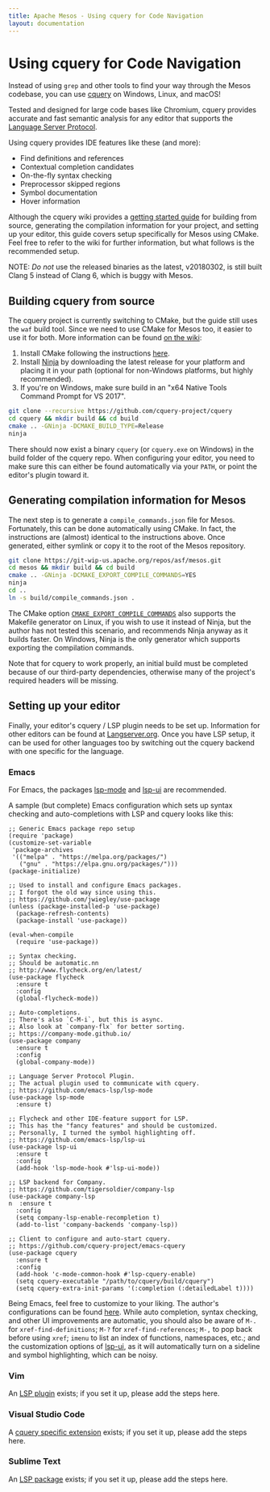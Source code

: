 ```yaml
---
title: Apache Mesos - Using cquery for Code Navigation
layout: documentation
---
```


# Using cquery for Code Navigation

Instead of using `grep` and other tools to find your way through the
Mesos codebase, you can use [cquery](https://github.com/cquery-project/cquery)
on Windows, Linux, and macOS!

Tested and designed for large code bases like Chromium, cquery
provides accurate and fast semantic analysis for any editor that
supports the [Language Server Protocol](https://microsoft.github.io/language-server-protocol/).

Using cquery provides IDE features like these (and more):

* Find definitions and references
* Contextual completion candidates
* On-the-fly syntax checking
* Preprocessor skipped regions
* Symbol documentation
* Hover information

Although the cquery wiki provides a
[getting started guide](https://github.com/cquery-project/cquery/wiki/Getting-started)
for building from source, generating the compilation information for
your project, and setting up your editor, this guide covers setup
specifically for Mesos using CMake. Feel free to refer to the wiki for
further information, but what follows is the recommended setup.

NOTE: *Do not* use the released binaries as the latest, v20180302, is
still built Clang 5 instead of Clang 6, which is buggy with Mesos.

## Building cquery from source

The cquery project is currently switching to CMake, but the guide
still uses the `waf` build tool. Since we need to use CMake for Mesos
too, it easier to use it for both. More information can be found
[on the wiki](https://github.com/cquery-project/cquery/wiki/Build-%28CMake%29):

1. Install CMake following the instructions [here](cmake.md).
2. Install [Ninja](https://ninja-build.org/) by downloading the latest
   release for your platform and placing it in your path (optional for
   non-Windows platforms, but highly recommended).
3. If you're on Windows, make sure build in an "x64 Native Tools
   Command Prompt for VS 2017".

```sh
git clone --recursive https://github.com/cquery-project/cquery
cd cquery && mkdir build && cd build
cmake .. -GNinja -DCMAKE_BUILD_TYPE=Release
ninja
```

There should now exist a binary `cquery` (or `cquery.exe` on Windows)
in the build folder of the cquery repo. When configuring your editor,
you need to make sure this can either be found automatically via your
`PATH`, or point the editor's plugin toward it.

## Generating compilation information for Mesos

The next step is to generate a `compile_commands.json` file for Mesos.
Fortunately, this can be done automatically using CMake. In fact, the
instructions are (almost) identical to the instructions above. Once
generated, either symlink or copy it to the root of the Mesos
repository.

```sh
git clone https://git-wip-us.apache.org/repos/asf/mesos.git
cd mesos && mkdir build && cd build
cmake .. -GNinja -DCMAKE_EXPORT_COMPILE_COMMANDS=YES
ninja
cd ..
ln -s build/compile_commands.json .
```

The CMake option
[`CMAKE_EXPORT_COMPILE_COMMANDS`](https://cmake.org/cmake/help/latest/variable/CMAKE_EXPORT_COMPILE_COMMANDS.html)
also supports the Makefile generator on Linux, if you wish to use it
instead of Ninja, but the author has not tested this scenario, and
recommends Ninja anyway as it builds faster. On Windows, Ninja is the
only generator which supports exporting the compilation commands.

Note that for cquery to work properly, an initial build must be
completed because of our third-party dependencies, otherwise many of
the project's required headers will be missing.

## Setting up your editor

Finally, your editor's cquery / LSP plugin needs to be set up.
Information for other editors can be found at
[Langserver.org](https://langserver.org/). Once you have LSP setup, it
can be used for other languages too by switching out the cquery
backend with one specific for the language.

### Emacs

For Emacs, the packages [lsp-mode](https://github.com/emacs-lsp/lsp-mode) and
[lsp-ui](https://github.com/emacs-lsp/lsp-ui) are recommended.

A sample (but complete) Emacs configuration which sets up syntax
checking and auto-completions with LSP and cquery looks like this:

```elisp
;; Generic Emacs package repo setup
(require 'package)
(customize-set-variable
 'package-archives
 '(("melpa" . "https://melpa.org/packages/")
   ("gnu" . "https://elpa.gnu.org/packages/")))
(package-initialize)

;; Used to install and configure Emacs packages.
;; I forgot the old way since using this.
;; https://github.com/jwiegley/use-package
(unless (package-installed-p 'use-package)
  (package-refresh-contents)
  (package-install 'use-package))

(eval-when-compile
  (require 'use-package))

;; Syntax checking.
;; Should be automatic.nn
;; http://www.flycheck.org/en/latest/
(use-package flycheck
  :ensure t
  :config
  (global-flycheck-mode))

;; Auto-completions.
;; There's also `C-M-i`, but this is async.
;; Also look at `company-flx` for better sorting.
;; https://company-mode.github.io/
(use-package company
  :ensure t
  :config
  (global-company-mode))

;; Language Server Protocol Plugin.
;; The actual plugin used to communicate with cquery.
;; https://github.com/emacs-lsp/lsp-mode
(use-package lsp-mode
  :ensure t)

;; Flycheck and other IDE-feature support for LSP.
;; This has the "fancy features" and should be customized.
;; Personally, I turned the symbol highlighting off.
;; https://github.com/emacs-lsp/lsp-ui
(use-package lsp-ui
  :ensure t
  :config
  (add-hook 'lsp-mode-hook #'lsp-ui-mode))

;; LSP backend for Company.
;; https://github.com/tigersoldier/company-lsp
(use-package company-lsp
n  :ensure t
  :config
  (setq company-lsp-enable-recompletion t)
  (add-to-list 'company-backends 'company-lsp))

;; Client to configure and auto-start cquery.
;; https://github.com/cquery-project/emacs-cquery
(use-package cquery
  :ensure t
  :config
  (add-hook 'c-mode-common-hook #'lsp-cquery-enable)
  (setq cquery-executable "/path/to/cquery/build/cquery")
  (setq cquery-extra-init-params '(:completion (:detailedLabel t))))
```

Being Emacs, feel free to customize to your liking. The author's
configurations can be found [here](https://github.com/andschwa/.emacs.d).
While auto completion, syntax checking, and other UI improvements are
automatic, you should also be aware of `M-.` for
`xref-find-definitions`; `M-?` for `xref-find-references`; `M-,` to
pop back before using `xref`; `imenu` to list an index of functions,
namespaces, etc.; and the customization options of
[lsp-ui](https://github.com/emacs-lsp/lsp-ui), as it will
automatically turn on a sideline and symbol highlighting, which can be
noisy.

### Vim

An [LSP plugin](https://github.com/prabirshrestha/vim-lsp) exists; if
you set it up, please add the steps here.

### Visual Studio Code

A [cquery specific extension](https://marketplace.visualstudio.com/items?itemName=cquery-project.cquery)
exists; if you set it up, please add the steps here.

### Sublime Text

An [LSP package](https://github.com/tomv564/LSP) exists; if you set it
up, please add the steps here.
